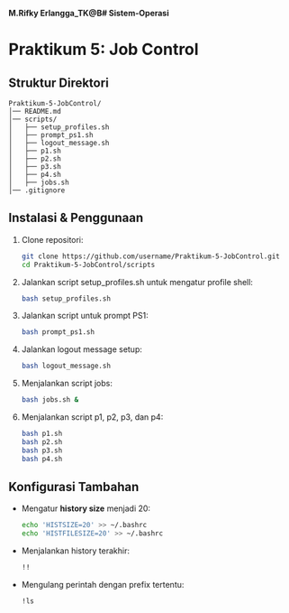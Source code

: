 **M.Rifky Erlangga_TK@B# Sistem-Operasi**
# Praktikum 5: Job Control
## Struktur Direktori
```
Praktikum-5-JobControl/
│── README.md
│── scripts/
│   ├── setup_profiles.sh
│   ├── prompt_ps1.sh
│   ├── logout_message.sh
│   ├── p1.sh
│   ├── p2.sh
│   ├── p3.sh
│   ├── p4.sh
│   ├── jobs.sh
│── .gitignore
```

## Instalasi & Penggunaan
1. Clone repositori:
   ```bash
   git clone https://github.com/username/Praktikum-5-JobControl.git
   cd Praktikum-5-JobControl/scripts
   ```
2. Jalankan script setup_profiles.sh untuk mengatur profile shell:
   ```bash
   bash setup_profiles.sh
   ```
3. Jalankan script untuk prompt PS1:
   ```bash
   bash prompt_ps1.sh
   ```
4. Jalankan logout message setup:
   ```bash
   bash logout_message.sh
   ```
5. Menjalankan script jobs:
   ```bash
   bash jobs.sh &
   ```
6. Menjalankan script p1, p2, p3, dan p4:
   ```bash
   bash p1.sh
   bash p2.sh
   bash p3.sh
   bash p4.sh
   ```

## Konfigurasi Tambahan
- Mengatur **history size** menjadi 20:
  ```bash
  echo 'HISTSIZE=20' >> ~/.bashrc
  echo 'HISTFILESIZE=20' >> ~/.bashrc
  ```
- Menjalankan history terakhir:
  ```bash
  !!
  ```
- Mengulang perintah dengan prefix tertentu:
  ```bash
  !ls
  ```
